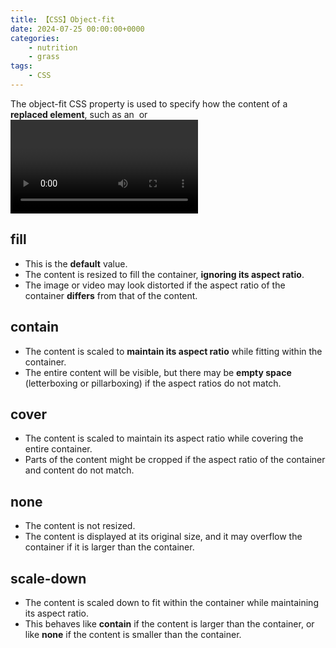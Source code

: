 ```yaml
---
title: 【CSS】Object-fit
date: 2024-07-25 00:00:00+0000
categories: 
    - nutrition
    - grass
tags:
    - CSS
---
```

The object-fit CSS property is used to specify how the content of a **replaced element**, such as an <img> or <video>, should be resized to fit its container. Replaced elements are elements **whose content is not managed by the CSS box model,** like images, videos, or iframes.
The object-fit property can take several values, which control how the replaced element’s content is resized:
## **fill**
* This is the **default** value.
* The content is resized to fill the container, **ignoring its aspect ratio**.
* The image or video may look distorted if the aspect ratio of the container **differs** from that of the content.
## **contain**
* The content is scaled to **maintain its aspect ratio** while fitting within the container.
* The entire content will be visible, but there may be **empty space** (letterboxing or pillarboxing) if the aspect ratios do not match.
## **cover**
* The content is scaled to maintain its aspect ratio while covering the entire container.
* Parts of the content might be cropped if the aspect ratio of the container and content do not match.
## **none**
* The content is not resized.
* The content is displayed at its original size, and it may overflow the container if it is larger than the container.
## **scale-down**
* The content is scaled down to fit within the container while maintaining its aspect ratio.
* This behaves like **contain** if the content is larger than the container, or like **none** if the content is smaller than the container.
